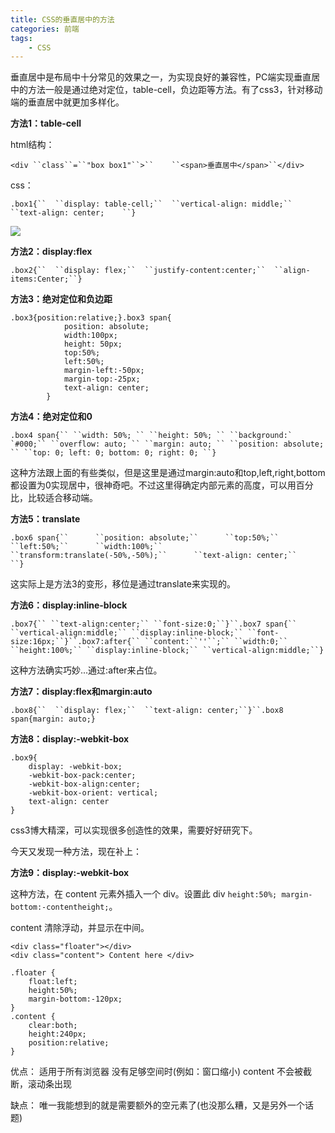 ```yaml
---
title: CSS的垂直居中的方法
categories: 前端
tags:
    - CSS
---
```


垂直居中是布局中十分常见的效果之一，为实现良好的兼容性，PC端实现垂直居中的方法一般是通过绝对定位，table-cell，负边距等方法。有了css3，针对移动端的垂直居中就更加多样化。

**方法1：table-cell**

html结构：

```
<div ``class``=``"box box1"``>``    ``<span>垂直居中</span>``</div>
```

css：

```
.box1{``  ``display: table-cell;``  ``vertical-align: middle;``  ``text-align: center;    ``}
```

![](https://txy-tc-ly-1256104767.cos.ap-guangzhou.myqcloud.com/231525037347615.png)

**方法2：display:flex**

```
.box2{``  ``display: flex;``  ``justify-content:center;``  ``align-items:Center;``}
```

**方法3：绝对定位和负边距**



```
.box3{position:relative;}.box3 span{
            position: absolute;
            width:100px;
            height: 50px;
            top:50%;
            left:50%;
            margin-left:-50px;
            margin-top:-25px;
            text-align: center;
        }
```



**方法4：绝对定位和0**

```
.box4 span{`` ``width: 50%; `` ``height: 50%; `` ``background:` `#000;`` ``overflow: auto; `` ``margin: auto; `` ``position: absolute; `` ``top: 0; left: 0; bottom: 0; right: 0; ``}
```

这种方法跟上面的有些类似，但是这里是通过margin:auto和top,left,right,bottom都设置为0实现居中，很神奇吧。不过这里得确定内部元素的高度，可以用百分比，比较适合移动端。

**方法5：translate**

```
.box6 span{``      ``position: absolute;``      ``top:50%;``      ``left:50%;``      ``width:100%;``      ``transform:translate(-50%,-50%);``      ``text-align: center;``    ``}
```

这实际上是方法3的变形，移位是通过translate来实现的。

**方法6：display:inline-block**

```
.box7{`` ``text-align:center;`` ``font-size:0;``}``.box7 span{`` ``vertical-align:middle;`` ``display:inline-block;`` ``font-size:16px;``}``.box7:after{`` ``content:``''``;`` ``width:0;`` ``height:100%;`` ``display:inline-block;`` ``vertical-align:middle;``}
```

这种方法确实巧妙...通过:after来占位。

**方法7：display:flex和margin:auto**

```
.box8{``  ``display: flex;``  ``text-align: center;``}``.box8 span{margin: auto;}
```

**方法8：display:-webkit-box**



```
.box9{
    display: -webkit-box;
    -webkit-box-pack:center;
    -webkit-box-align:center;
    -webkit-box-orient: vertical;
    text-align: center
}
```



css3博大精深，可以实现很多创造性的效果，需要好好研究下。

今天又发现一种方法，现在补上：

**方法9：display:-webkit-box**

这种方法，在 content 元素外插入一个 div。设置此 div `height:50%; margin-bottom:-contentheight;`。

content 清除浮动，并显示在中间。

```
<div class="floater"></div>  
<div class="content"> Content here </div>  
```



```
.floater {
    float:left; 
    height:50%; 
    margin-bottom:-120px;
}
.content {
    clear:both; 
    height:240px; 
    position:relative;
}
```

优点： 
适用于所有浏览器 
没有足够空间时(例如：窗口缩小) content 不会被截断，滚动条出现

缺点： 
唯一我能想到的就是需要额外的空元素了(也没那么糟，又是另外一个话题)